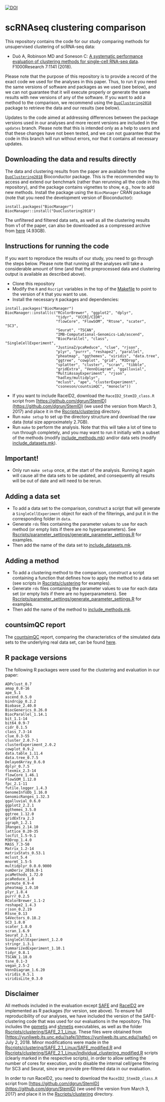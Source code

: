 [![DOI](https://zenodo.org/badge/98410072.svg)](https://zenodo.org/badge/latestdoi/98410072)

# scRNAseq clustering comparison
This repository contains the code for our study comparing methods for unsupervised clustering of scRNA-seq data:

- Duò A, Robinson MD and Soneson C: [A systematic performance evaluation of clustering methods for single-cell RNA-seq data](https://f1000research.com/articles/7-1141/v2). F1000Research 7:1141 (2018).

Please note that the purpose of this repository is to provide a record of the exact code we used for the analyses in this paper. Thus, to run it you need the same versions of software and packages as we used (see below), and we can not guarantee that it will execute properly or generate the same results with new versions of any of the software. If you want to add a method to the comparison, we recommend using the [`DuoClustering2018`](https://bioconductor.org/packages/DuoClustering2018/) package to retrieve the data and our results (see below). 

Updates to the code aimed at addressing differences between the package versions used in our analyses and more recent versions are included in the `updates` branch. Please note that this is intended only as a help to users and that these changes have not been tested, and we can not guarantee that the code in this branch will run without errors, nor that it contains all necessary updates. 

## Downloading the data and results directly
The data and clustering results from the paper are available from the [`DuoClustering2018`](https://bioconductor.org/packages/DuoClustering2018/) Bioconductor package. This is the recommended way to access and extend our benchmark (rather than rerunning all the code in this repository), and the package contains vignettes to show, e.g., how to add new methods. Install the package using the `BiocManager` CRAN package (note that you need the development version of Bioconductor):

```
install.packages("BiocManager")
BiocManager::install("DuoClustering2018")
```

The unfiltered and filtered data sets, as well as all the clustering results from v1 of the paper, can also be downloaded as a compressed archive from [here](http://imlspenticton.uzh.ch/robinson_lab/DuoClustering2018/DuoClustering2018.tar.gz) (4.93GB). 


## Instructions for running the code
If you want to reproduce the results of our study, you need to go through the steps below. Please note that running all the analyses will take a considerable amount of time (and that the preprocessed data and clustering output is available as described above).

- Clone this repository
- Modify the `R` and `Rscript` variables in the top of the [Makefile](Makefile) to point to the version of `R` that you want to use.
- Install the necessary `R` packages and dependencies:

```
install.packages("BiocManager")
BiocManager::install(c("RColorBrewer", "ggplot2", "dplyr", 
                       "tidyr", "VCCRI/CIDR", 
                       "flowCore", "FlowSOM", "Rtsne", "scater", "SC3", 
                       "Seurat", "TSCAN", 
                       "IMB-Computational-Genomics-Lab/ascend",
                       "BiocParallel", "class", "SingleCellExperiment",
                       "JustinaZ/pcaReduce", "clue", "rjson", 
                       "plyr", "purrr", "reshape2", "parallel", 
                       "pheatmap", "ggthemes", "viridis", "data.tree", 
                       "ggtree", "cowplot", "grid", "M3Drop",
                       "splatter", "cluster", "scran", "tibble", 
                       "gridExtra", "VennDiagram", "ggalluvial", 
                       "MultiAssayExperiment", "rjson", 
                       "hadley/multidplyr",
                       "mclust", "ape", "clusterExperiment", 
                       "csoneson/countsimQC", "monocle"))
```

- If you want to include RaceID2, download the `RaceID2_StemID_class.R` script from [https://github.com/dgrun/StemID](https://github.com/dgrun/StemID) (we used the version from March 3, 2017) and place it in the [Rscripts/clustering](Rscripts/clustering) directory. 
- Run `make setup` to set up the directory structure and download the raw data (total size approximately 2.7GB).
- Run `make` to perform the analysis. Note that this will take a lot of time to run through completely, and you may want to run it initially with a subset of the methods (modify [include_methods.mk](include_methods.mk)) and/or data sets (modify [include_datasets.mk](include_datasets.mk)). 

## Important!
- Only run `make setup` once, at the start of the analysis. Running it again will cause all the data sets to be updated, and consequently all results will be out of date and will need to be rerun.

## Adding a data set
- To add a data set to the comparison, construct a script that will generate a `SingleCellExperiment` object for each of the filterings, and put it in the corresponding folder in `data`.
- Generate `rds` files containing the parameter values to use for each method (or empty lists if there are no hyperparameters). See [Rscripts/parameter_settings/generate_parameter_settings.R](Rscripts/parameter_settings/generate_parameter_settings.R) for examples.
- Then add the name of the data set to [include_datasets.mk](include_datasets.mk).

## Adding a method
- To add a clustering method to the comparison, construct a script containing a function that defines how to apply the method to a data set (see scripts in [Rscripts/clustering](Rscripts/clustering) for examples).
- Generate `rds` files containing the parameter values to use for each data set (or empty lists if there are no hyperparameters). See [Rscripts/parameter_settings/generate_parameter_settings.R](Rscripts/parameter_settings/generate_parameter_settings.R) for examples.
- Then add the name of the method to [include_methods.mk](include_methods.mk).

## countsimQC report 
The [countsimQC](https://github.com/csoneson/countsimQC) report, comparing the characteristics of the simulated data sets to the underlying real data set, can be found [here](http://imlspenticton.uzh.ch/robinson_lab/DuoClustering2018/Kumar_countsimQC.html).

## R package versions
The following R packages were used for the clustering and evaluation in our paper:

```
ADPclust_0.7
amap_0.8-16
ape_5.1
ascend_0.5.0
bindrcpp_0.2.2
Biobase_2.40.0
BiocGenerics_0.26.0
BiocParallel_1.14.1
bit_1.1-14
bit64_0.9-7
cidr_0.1.5
class_7.3-14
clue_0.3-55
cluster_2.0.7-1
clusterExperiment_2.0.2
cowplot_0.9.2
data.table_1.11.4
data.tree_0.7.5
DelayedArray_0.6.0
dplyr_0.7.5
flexmix_2.3-14
flowCore_1.46.1
FlowSOM_1.12.0
fpc_2.1-11
futile.logger_1.4.3
GenomeInfoDb_1.16.0
GenomicRanges_1.32.3
ggalluvial_0.6.0
ggplot2_2.2.1
ggthemes_3.5.0
ggtree_1.12.0
gridExtra_2.3
igraph_1.2.1
IRanges_2.14.10
lattice_0.20-35
locfit_1.5-9.1
M3Drop_1.4.0
MASS_7.3-50
Matrix_1.2-14
matrixStats_0.53.1
mclust_5.4
mnormt_1.5-5
multidplyr_0.0.0.9000
numDeriv_2016.8-1
pcaMethods_1.72.0
pcaReduce_1.0
permute_0.9-4
pheatmap_1.0.10
plyr_1.8.4
purrr_0.2.5
RColorBrewer_1.1-2
reshape2_1.4.3
rjson_0.2.19
Rtsne_0.13
S4Vectors_0.18.2
SC3_1.8.0
scater_1.8.0
scran_1.6.9
Seurat_2.3.1
SingleCellExperiment_1.2.0
stringr_1.3.1
SummarizedExperiment_1.10.1
tidyr_0.8.1
TSCAN_1.18.0
tsne_0.1-3
vegan_2.5-2
VennDiagram_1.6.20
viridis_0.5.1
viridisLite_0.3.0
```

## Disclaimer
All methods included in the evaluation except [SAFE](https://www.biorxiv.org/content/early/2018/03/28/215723) and [RaceID2]() are implemented as R packages (for version, see above). To ensure full reproducibility of our analyses, we have included the version of the SAFE-clustering code that was used for our evaluations in the repository. This includes the [gpmetis](gpmetis) and [shmetis](shmetis) executables, as well as the folder [Rscripts/clustering/SAFE_2.1_Linux](Rscripts/clustering/SAFE_2.1_Linux). These files were obtained from [https://yunliweb.its.unc.edu//safe/](https://yunliweb.its.unc.edu//safe/) on July 2, 2018. Minor modifications were made in the [Rscripts/clustering/SAFE_2.1_Linux/SAFE_modified.R](Rscripts/clustering/SAFE_2.1_Linux/SAFE_modified.R) and [Rscripts/clustering/SAFE_2.1_Linux/individual_clustering_modified.R](Rscripts/clustering/SAFE_2.1_Linux/individual_clustering_modified.R) scripts (clearly marked in the respective scripts), in order to allow setting the number of cores for execution, and to disable the internal cell/gene filtering for SC3 and Seurat, since we provide pre-filtered data in our evaluation. 

In order to run RaceID2, you need to download the `RaceID2_StemID_class.R` script from [https://github.com/dgrun/StemID](https://github.com/dgrun/StemID) (we used the version from March 3, 2017) and place it in the [Rscripts/clustering](Rscripts/clustering) directory. 